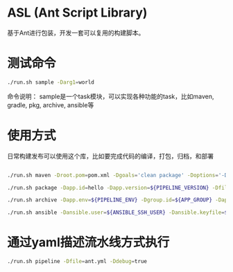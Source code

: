 # ASL (Ant Script Library)

基于Ant进行包装，开发一套可以复用的构建脚本。

# 测试命令

```bash
./run.sh sample -Darg1=world
```

命令说明：
sample是一个task模块，可以实现各种功能的task，比如maven, gradle, pkg, archive, ansible等

# 使用方式

日常构建发布可以使用这个库，比如要完成代码的编译，打包，归档，和部署

```bash

./run.sh maven -Droot.pom=pom.xml -Dgoals='clean package' -Doptions='-Dmaven.test.skip=true' -Dsettings.id=ci -Dmaven.repo.local=/home/jenkins/.mvnrepo

./run.sh package -Dapp.id=hello -Dapp.version=${PIPELINE_VERSION} -Dfileset.dir=${WORKSPACE}/dist -Dfileset.include='**/*'

./run.sh archive -Dapp.env=${PIPELINE_ENV} -Dgroup.id=${APP_GROUP} -Dapp.id=hello -Dapp.version=${PIPELINE_VERSION} -Darchive.provider=minio -Dminio.xxxx=xxx

./run.sh ansible -Dansible.user=${ANSIBLE_SSH_USER} -Dansible.keyfile=${ANSIBLE_SSH_KEYFILE} -Dinventory.hosts='ip,' -Dansible.options='-v -C' -Dplaybook.file=deploy.yml

```

# 通过yaml描述流水线方式执行

```bash
./run.sh pipeline -Dfile=ant.yml -Ddebug=true
```
